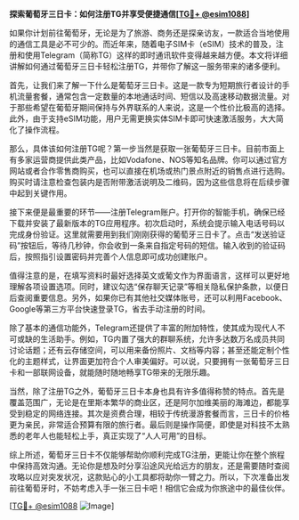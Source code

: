 **探索葡萄牙三日卡：如何注册TG并享受便捷通信[[TG💪+ @esim1088](https://t.me/s/esim1088)]**

如果你计划前往葡萄牙，无论是为了旅游、商务还是探亲访友，一款适合当地使用的通信工具是必不可少的。而近年来，随着电子SIM卡（eSIM）技术的普及，注册和使用Telegram（简称TG）这样的即时通讯软件变得越来越方便。本文将详细讲解如何通过葡萄牙三日卡轻松注册TG，并带你了解这一服务带来的诸多便利。

首先，让我们来了解一下什么是葡萄牙三日卡。这是一款专为短期旅行者设计的手机流量套餐，通常包含一定数量的本地通话时间、短信以及高速移动数据流量。对于那些希望在葡萄牙期间保持与外界联系的人来说，这是一个性价比极高的选择。此外，由于支持eSIM功能，用户无需更换实体SIM卡即可快速激活服务，大大简化了操作流程。

那么，具体该如何注册TG呢？第一步当然是获取一张葡萄牙三日卡。目前市面上有多家运营商提供此类产品，比如Vodafone、NOS等知名品牌。你可以通过官方网站或者合作零售商购买，也可以直接在机场或热门景点附近的销售点进行选购。购买时请注意检查包装内是否附带激活说明及二维码，因为这些信息将在后续步骤中起到关键作用。

接下来便是最重要的环节——注册Telegram账户。打开你的智能手机，确保已经下载并安装了最新版本的TG应用程序。初次启动时，系统会提示输入电话号码以完成身份验证。这里就需要用到我们刚刚获得的葡萄牙三日卡了。点击“发送验证码”按钮后，等待几秒钟，你会收到一条来自指定号码的短信。输入收到的验证码后，按照指引设置密码并完善个人信息即可成功创建账户。

值得注意的是，在填写资料时最好选择英文或葡文作为界面语言，这样可以更好地理解各项设置选项。同时，建议勾选“保存聊天记录”等相关隐私保护条款，以便日后查阅重要信息。另外，如果你已有其他社交媒体账号，还可以利用Facebook、Google等第三方平台快速登录TG，省去手动注册的时间。

除了基本的通信功能外，Telegram还提供了丰富的附加特性，使其成为现代人不可或缺的生活助手。例如，TG内置了强大的群聊系统，允许多达数万名成员共同讨论话题；还有云存储空间，可以用来备份照片、文档等内容；甚至还能定制个性化的主题样式，让界面更加符合个人审美偏好。可以说，只要拥有一张葡萄牙三日卡和一部联网设备，就能随时随地畅享TG带来的无限乐趣。

当然，除了注册TG之外，葡萄牙三日卡本身也具有许多值得称赞的特点。首先是覆盖范围广，无论是在里斯本繁华的商业区，还是阿尔加维美丽的海滩边，都能享受到稳定的网络连接。其次是资费合理，相较于传统漫游套餐而言，三日卡的价格更为亲民，非常适合预算有限的旅行者。最后则是操作简便，即使是对科技不太熟悉的老年人也能轻松上手，真正实现了“人人可用”的目标。

综上所述，葡萄牙三日卡不仅能够帮助你顺利完成TG注册，更能让你在整个旅程中保持高效沟通。无论你是想及时分享沿途风光给远方的朋友，还是需要随时查阅攻略以应对突发状况，这款贴心的小工具都将助你一臂之力。所以，下次准备出发前往葡萄牙时，不妨考虑入手一张三日卡吧！相信它会成为你旅途中的最佳伙伴。

[[TG💪+ @esim1088](https://t.me/s/esim1088) ![Image](https://i.postimg.cc/4NQfJmqS/Snipaste-2025-05-13-00-14-12.png)]
